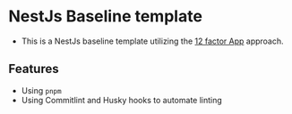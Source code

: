 # NestJs Baseline template

- This is a NestJs baseline template utilizing the [12 factor App](https://12factor.net/) approach.

## Features
* Using `pnpm`
* Using Commitlint and Husky hooks to automate linting
